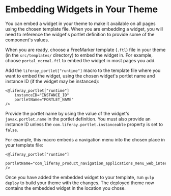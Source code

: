 # Embedding Widgets in Your Theme

You can embed a widget in your theme to make it available on all pages using the chosen template file. When you are embedding a widget, you will need to reference the widget's portlet definition <!-- Add link to article explaining portlet definitions in DXP if we will have one? --> to provide some of the component's values.

When you are ready, choose a FreeMarker template (`.ftl`) file in your theme (in the `src/templates/` directory) to embed the widget in. For example, choose `portal_normal.ftl` to embed the widget in most pages you add.

Add the `liferay_portlet["runtime"]` macro to the template file where you want to embed the widget, using the chosen widget's portlet name and instance ID (if the widget may be instanced):

```
<@liferay_portlet["runtime"]
    instanceID="INSTANCE_ID"
    portletName="PORTLET_NAME"
/>
```

Provide the portlet name by using the value of the widget's `javax.portlet.name` in the portlet definition. You must also provide an instance ID unless the `com.liferay.portlet.instanceable` property is set to `false`. <!-- Is more explanation of where to add necessary? Not sure of all the nuance of how to do this... if it's a lot of information, maybe break these steps into sections? -->

For example, this macro embeds a navigation menu into the chosen place in your template file:

```
<@liferay_portlet["runtime"]
    portletName="com_liferay_product_navigation_applications_menu_web_internal_portlet_ProductNavigationApplicationsMenuPortlet"
/>
```

Once you have added the embedded widget to your template, run `gulp deploy` to build your theme with the changes. The deployed theme now contains the embedded widget in the location you chose.

<!-- When available, add more information referencing article as to embedding widgets by function (developer tutorial) -->

<!-- TODO: include the portlet provider concept as an alternative way to embed portlets. Consider the following articles:

   https://help.liferay.com/hc/es/articles/360029067031-Embedding-Portlets-in-Themes-by-Entity-Type-and-Action
   https://help.liferay.com/hc/es/articles/360029067051-Setting-Default-Preferences-for-an-Embedded-Portlet
   
-->
